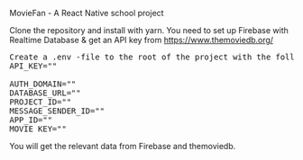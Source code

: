 
MovieFan - A React Native school project

Clone the repository and install with yarn.
You need to set up Firebase with Realtime Database & get an API key from https://www.themoviedb.org/

<pre>Create a .env -file to the root of the project with the following data: 
API_KEY="" <br />
AUTH_DOMAIN=""
DATABASE_URL=""
PROJECT_ID=""
MESSAGE_SENDER_ID=""
APP_ID=""
MOVIE_KEY=""
</pre>
You will get the relevant data from Firebase and themoviedb.
